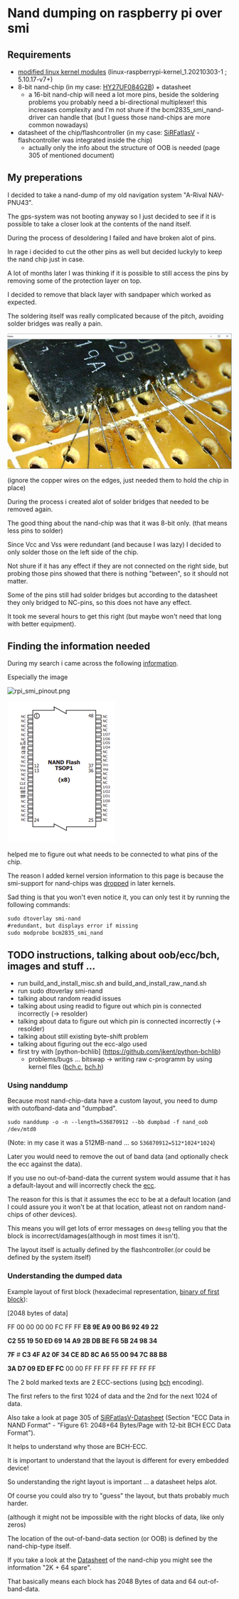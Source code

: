 # Nand dumping on raspberry pi over smi

## Requirements

* [modified linux kernel modules](https://github.com/TheCrazyT/linux/tree/raspberrypi-kernel_1.20210303-1-nand) (linux-raspberrypi-kernel_1.20210303-1 ; 5.10.17-v7+)
* 8-bit nand-chip (in my case: [HY27UF084G2B](https://docs.rs-online.com/9e99/0900766b80d6fc8b.pdf)) + datasheet
  * a 16-bit nand-chip will need a lot more pins, beside the soldering problems you probably need a bi-directional multiplexer!
    this increases complexity and I'm not shure if the bcm2835_smi_nand-driver can handle that (but I guess those nand-chips are more common nowadays)
* datasheet of the chip/flashcontroller (in my case: [SiRFatlasV](http://gps.0xdc.ru/static/sirf/doc/SirfAtlas/CS-130805-DS%20SiRFatlasV%20Datasheet.pdf) - flashcontroller was integrated inside the chip)
   * actually only the info about the structure of OOB is needed (page 305 of mentioned document)

## My preperations

I decided to take a nand-dump of my old navigation system "A-Rival NAV-PNU43".

The gps-system was not booting anyway so I just decided to see if it is possible to take a closer look at the contents of the nand itself.

During the process of desoldering I failed and have broken alot of pins.

In rage i decided to cut the other pins as well but decided luckyly to keep the nand chip just in case.

A lot of months later I was thinking if it is possible to still access the pins by removing some of the protection layer on top.

I decided to remove that black layer with sandpaper which worked as expected.

The soldering itself was really complicated because of the pitch, avoiding solder bridges was really a pain.

![31.03.2021_right4.png](31.03.2021_right4.png)

(ignore the copper wires on the edges, just needed them to hold the chip in place)

During the process i created alot of solder bridges that needed to be removed again.

The good thing about the nand-chip was that it was 8-bit only. (that means less pins to solder)

Since Vcc and Vss were redundant (and because I was lazy) I decided to only solder those on the left side of the chip.

Not shure if it has any effect if they are not connected on the right side, but probing those pins showed that there is nothing "between", so it should not matter.

Some of the pins still had solder bridges but according to the datasheet they only bridged to NC-pins, so this does not have any effect.

It took me several hours to get this right (but maybe won't need that long with better equipment).


## Finding the information needed

During my search i came across the following [information](https://iosoft.blog/2020/07/16/raspberry-pi-smi/).

Especially the image 

![rpi_smi_pinout.png](https://iosoftblog.files.wordpress.com/2020/07/rpi_smi_pinout.png)

![8-bit_nand_HY27UF084G2B.png](8-bit_nand_HY27UF084G2B.png)

helped me to figure out what needs to be connected to what pins of the chip.

The reason I added kernel version information to this page is because the smi-support for nand-chips was [dropped](https://github.com/raspberrypi/linux/commit/72ce5a4330588174a0e138c1a87626bf16217020) in later kernels.

Sad thing is that you won't even notice it, you can only test it by running the following commands:

```
sudo dtoverlay smi-nand
#redundant, but displays error if missing
sudo modprobe bcm2835_smi_nand
```

## TODO instructions, talking about oob/ecc/bch, images and stuff ...
* run build_and_install_misc.sh and build_and_install_raw_nand.sh
* run sudo dtoverlay smi-nand
* talking about random readid issues
* talking about using readid to figure out which pin is connected incorrectly (-> resolder)
* talking about data to figure out which pin is connected incorrectly (-> resolder)
* talking about still existing byte-shift problem
* talking about figuring out the ecc-algo used
* first try with [python-bchlib] (https://github.com/jkent/python-bchlib)
  * problems/bugs ... bitswap -> writing raw c-programm by using kernel files ([bch.c](https://github.com/raspberrypi/linux/blob/rpi-5.10.y/lib/bch.c), [bch.h](https://github.com/raspberrypi/linux/blob/rpi-5.10.y/include/linux/bch.h))

### Using nanddump
Because most nand-chip-data have a custom layout, you need to dump with outofband-data and "dumpbad".

```
sudo nanddump -o -n --length=536870912 --bb dumpbad -f nand_oob /dev/mtd0
```

(Note: in my case it was a 512MB-nand ... so ``536870912=512*1024*1024``)

Later you would need to remove the out of band data (and optionally check the ecc against the data).

If you use no out-of-band-data the current system would assume that it has a default-layout and will incorrectly check the [ecc](https://en.wikipedia.org/wiki/Error_correction_code).

The reason for this is that it assumes the ecc to be at a default location (and I could assure you it won't be at that location, atleast not on random nand-chips of other devices).

This means you will get lots of error messages on ``dmesg`` telling you that the block is incorrect/damages(although in most times it isn't).

The layout itself is actually defined by the flashcontroller.(or could be defined by the system itself)

### Understanding the dumped data

Example layout of first block (hexadecimal representation, [binary of first block](block1.bin)):
  
[2048 bytes of data]

FF 00 00 00 00 FC FF FF **E8 9E A9 00 B6 92 49 22**

**C2 55 19 50 ED 69 14 A9 2B DB BE F6 5B 24 98 34**

**7F** # **C3 4F A2 0F 34 CE 8D 8C A6 55 00 94 7C 88 B8**

**3A D7 09 ED EF FC** 00 00 FF FF FF FF FF FF FF FF

The 2 bold marked texts are 2 ECC-sections (using [bch](https://en.wikipedia.org/wiki/BCH_code) encoding).

The first refers to the first 1024 of data and the 2nd for the next 1024 of data.

Also take a look at page 305 of [SiRFatlasV-Datasheet](http://gps.0xdc.ru/static/sirf/doc/SirfAtlas/CS-130805-DS%20SiRFatlasV%20Datasheet.pdf) (Section "ECC Data in NAND Format" - "Figure 61: 2048+64 Bytes/Page with 12-bit BCH ECC Data Format").

It helps to understand why those are BCH-ECC.

It is important to understand that the layout is different for every embedded device!

So understanding the right layout is important ... a datasheet helps alot.

Of course you could also try to "guess" the layout, but thats probably much harder.

(although it might not be impossible with the right blocks of data, like only zeros)

The location of the out-of-band-data section (or OOB) is defined by the nand-chip-type itself.

If you take a look at the [Datasheet](https://docs.rs-online.com/9e99/0900766b80d6fc8b.pdf) of the nand-chip you might see the information "2K + 64 spare".

That basically means each block has 2048 Bytes of data and 64 out-of-band-data.
